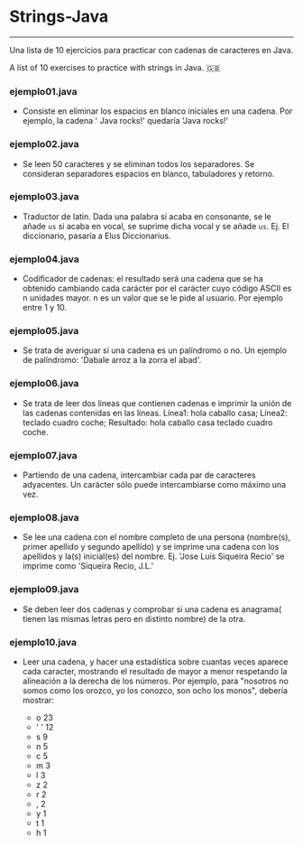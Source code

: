 # Strings-Java
--------------

Una lista de 10 ejercicios para practicar con cadenas de caracteres en Java.

A list of 10 exercises to practice with strings in Java. 🇬🇧

### ejemplo01.java

* Consiste en eliminar los espacios en blanco iniciales en una cadena. Por ejemplo, la cadena '   Java rocks!' quedaría 'Java rocks!'

### ejemplo02.java

* Se leen 50 caracteres y se eliminan todos los separadores. Se consideran separadores espacios en blanco, tabuladores y retorno.

### ejemplo03.java
* Traductor de latin. Dada una palabra si acaba en consonante, se le añade `us` si acaba en vocal, se suprime dicha vocal y se añade `us`.
  Ej. El diccionario, pasaría a Elus Diccionarius.

### ejemplo04.java
* Codificador de cadenas: el resultado será una cadena que se ha obtenido cambiando cada carácter por el carácter cuyo código ASCII es n unidades mayor. n es un valor que se le pide al usuario. Por ejemplo entre 1 y 10.

### ejemplo05.java
* Se trata de averiguar si una cadena es un palíndromo o no. Un ejemplo de palíndromo: 'Dabale arroz a la zorra el abad'.

### ejemplo06.java
* Se trata de leer dos líneas que contienen cadenas e imprimir la unión de las cadenas contenidas en las líneas. Línea1: hola caballo casa; Línea2: teclado cuadro coche; Resultado: hola caballo casa teclado cuadro coche.

### ejemplo07.java
* Partiendo de una cadena, intercambiar cada par de caracteres adyacentes. Un carácter sólo puede intercambiarse como máximo una vez.

### ejemplo08.java
* Se lee una cadena con el nombre completo de una persona (nombre(s), primer apellido y segundo apellido)  y se imprime una cadena con los apellidos y la(s) inicial(es) del nombre. Ej. 'Jose Luis Siqueira Recio' se imprime como 'Siqueira Recio, J.L.'

### ejemplo09.java
* Se deben leer dos cadenas y comprobar si una cadena es anagrama( tienen las mismas letras pero en distinto nombre) de la otra.

### ejemplo10.java
* Leer una cadena, y hacer una estadística sobre cuantas veces aparece cada caracter, mostrando el resultado de mayor a menor respetando la alineación a la derecha de los números. Por ejemplo, para "nosotros no somos como los orozco, yo los conozco, son ocho los monos", debería mostrar:

	* o     23
	* ' '   12
	* s      9
	* n      5
	* c      5
	* m      3
	* l      3
	* z      2
	* r      2
	* ,      2
	* y      1
	* t      1
	* h      1
